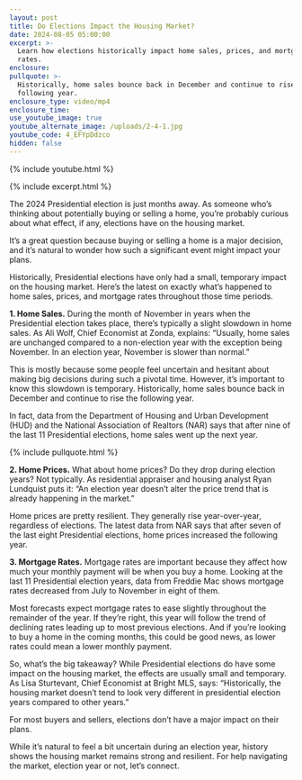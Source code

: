 ```yaml
---
layout: post
title: Do Elections Impact the Housing Market?
date: 2024-08-05 05:00:00
excerpt: >-
  Learn how elections historically impact home sales, prices, and mortgage
  rates.
enclosure:
pullquote: >-
  Historically, home sales bounce back in December and continue to rise the
  following year.
enclosure_type: video/mp4
enclosure_time:
use_youtube_image: true
youtube_alternate_image: /uploads/2-4-1.jpg
youtube_code: 4_EFYpDdzco
hidden: false
---
```

{% include youtube.html %}

{% include excerpt.html %}

The 2024 Presidential election is just months away. As someone who’s thinking about potentially buying or selling a home, you’re probably curious about what effect, if any, elections have on the housing market.

It’s a great question because buying or selling a home is a major decision, and it’s natural to wonder how such a significant event might impact your plans.

Historically, Presidential elections have only had a small, temporary impact on the housing market. Here’s the latest on exactly what’s happened to home sales, prices, and mortgage rates throughout those time periods.

**1\. Home Sales.** During the month of November in years when the Presidential election takes place, there’s typically a slight slowdown in home sales. As Ali Wolf, Chief Economist at Zonda, explains: “Usually, home sales are unchanged compared to a non-election year with the exception being November. In an election year, November is slower than normal.”

This is mostly because some people feel uncertain and hesitant about making big decisions during such a pivotal time. However, it’s important to know this slowdown is temporary. Historically, home sales bounce back in December and continue to rise the following year.

In fact, data from the Department of Housing and Urban Development (HUD) and the National Association of Realtors (NAR) says that after nine of the last 11 Presidential elections, home sales went up the next year.

{% include pullquote.html %}

**2\. Home Prices.** What about home prices? Do they drop during election years? Not typically. As residential appraiser and housing analyst Ryan Lundquist puts it: “An election year doesn’t alter the price trend that is already happening in the market.”

Home prices are pretty resilient. They generally rise year-over-year, regardless of elections. The latest data from NAR says that after seven of the last eight Presidential elections, home prices increased the following year.

**3\. Mortgage Rates.** Mortgage rates are important because they affect how much your monthly payment will be when you buy a home. Looking at the last 11 Presidential election years, data from Freddie Mac shows mortgage rates decreased from July to November in eight of them.

Most forecasts expect mortgage rates to ease slightly throughout the remainder of the year. If they’re right, this year will follow the trend of declining rates leading up to most previous elections. And if you’re looking to buy a home in the coming months, this could be good news, as lower rates could mean a lower monthly payment.

So, what’s the big takeaway? While Presidential elections do have some impact on the housing market, the effects are usually small and temporary. As Lisa Sturtevant, Chief Economist at Bright MLS, says: “Historically, the housing market doesn’t tend to look very different in presidential election years compared to other years.”

For most buyers and sellers, elections don’t have a major impact on their plans.

While it’s natural to feel a bit uncertain during an election year, history shows the housing market remains strong and resilient. For help navigating the market, election year or not, let’s connect.